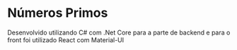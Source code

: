 # Números Primos

Desenvolvido utilizando C# com .Net Core para a parte de backend e para o front foi utilizado React com Material-UI


